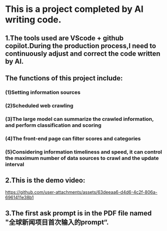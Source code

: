 # This is a project completed by AI writing code.

## 1.The tools used are VScode + github copilot.During the production process,I need to continuously adjust and correct the code written by AI. 
## The functions of this project include:
 
### (1)Setting information sources  
### (2)Scheduled web crawling  
### (3)The large model can summarize the crawled information, and perform classification and scoring  
### (4)The front-end page can filter scores and categories  
### (5)Considering information timeliness and speed, it can control the maximum number of data sources to crawl and the update interval  

## 2.This is the demo video:

https://github.com/user-attachments/assets/63deeaa6-d4d6-4c2f-806a-6961411e38b1


## 3.The first ask prompt is in the PDF file named "全球新闻项目首次输入的prompt“.
